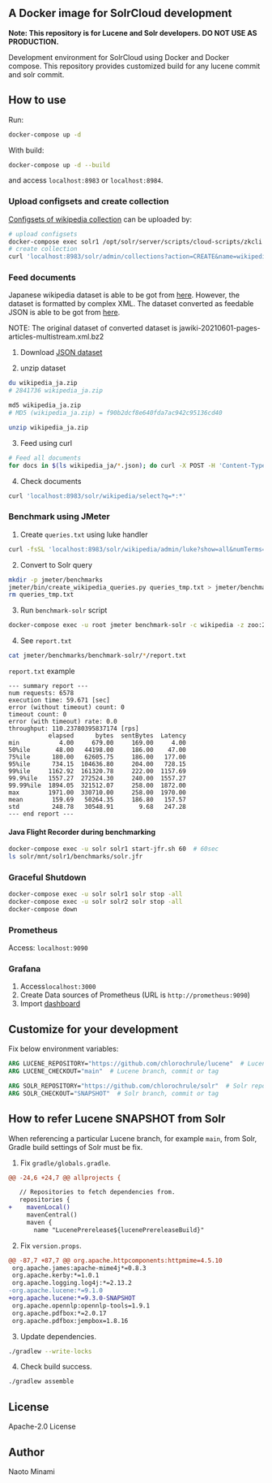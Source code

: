 ## A Docker image for SolrCloud development

**Note: This repository is for Lucene and Solr developers. DO NOT USE AS PRODUCTION.**

Development environment for SolrCloud using Docker and Docker compose.
This repository provides customized build for any lucene commit and solr commit.

## How to use

Run:

```bash
docker-compose up -d
```

With build:

```bash
docker-compose up -d --build
```

and access `localhost:8983` or `localhost:8984`.

### Upload configsets and create collection

[Configsets of wikipedia collection](https://github.com/chlorochrule/solrcloud-development-box/tree/main/solr/mnt/solr/configsets/wikipedia/conf)
can be uploaded by:

```bash
# upload configsets
docker-compose exec solr1 /opt/solr/server/scripts/cloud-scripts/zkcli.sh -zkhost zoo:2181 -cmd upconfig -confdir /opt/solr/server/solr/configsets/wikipedia/conf -confname wikipedia
# create collection
curl 'localhost:8983/solr/admin/collections?action=CREATE&name=wikipedia&numShards=2&replicationFactor=2&maxShardsPerNode=2&collection.configName=wikipedia'
```

### Feed documents

Japanese wikipedia dataset is able to be got from [here](https://dumps.wikimedia.org/jawiki/). However, the dataset is formatted by complex XML.
The dataset converted as feedable JSON is able to be got from [here](https://drive.google.com/file/d/1KbRqykxvNRPkEZrznObf6uvCR1YIXB3A/view?usp=sharing).

NOTE: The original dataset of converted dataset is jawiki-20210601-pages-articles-multistream.xml.bz2

1. Download [JSON dataset](https://drive.google.com/file/d/1KbRqykxvNRPkEZrznObf6uvCR1YIXB3A/view?usp=sharing)

2. unzip dataset
```bash
du wikipedia_ja.zip
# 2841736 wikipedia_ja.zip

md5 wikipedia_ja.zip
# MD5 (wikipedia_ja.zip) = f90b2dcf8e640fda7ac942c95136cd40

unzip wikipedia_ja.zip
```

3. Feed using curl
```bash
# Feed all documents
for docs in $(ls wikipedia_ja/*.json); do curl -X POST -H 'Content-Type: application/json' --data-binary @$docs 'http://localhost:8983/solr/wikipedia/update?commit=true'; done
```

4. Check documents
```bash
curl 'localhost:8983/solr/wikipedia/select?q=*:*'
```

### Benchmark using JMeter

1. Create `queries.txt` using luke handler
```bash
curl -fsSL 'localhost:8983/solr/wikipedia/admin/luke?show=all&numTerms=10000&fl=text' | jq -r .fields.text.topTerms | grep '"' | sed -e 's/[" ,]//g' > queries_tmp.txt
```

2. Convert to Solr query
```bash
mkdir -p jmeter/benchmarks
jmeter/bin/create_wikipedia_queries.py queries_tmp.txt > jmeter/benchmarks/queries.txt
rm queries_tmp.txt
```

3. Run `benchmark-solr` script
```bash
docker-compose exec -u root jmeter benchmark-solr -c wikipedia -z zoo:2181 -q /var/jmeter/benchmarks/queries.txt -t 233 -d 60 --extract-expression '$.response.numFound' --extract-expression '$.responseHeader.QTime' --clean
```

4. See `report.txt`
```bash
cat jmeter/benchmarks/benchmark-solr/*/report.txt
```
`report.txt` example
```
--- summary report ---
num requests: 6578
execution time: 59.671 [sec]
error (without timeout) count: 0
timeout count: 0
error (with timeout) rate: 0.0
throughput: 110.23780395837174 [rps]
           elapsed      bytes  sentBytes  Latency
min           4.00     679.00     169.00     4.00
50%ile       48.00   44198.00     186.00    47.00
75%ile      180.00   62605.75     186.00   177.00
95%ile      734.15  104636.80     204.00   728.15
99%ile     1162.92  161320.78     222.00  1157.69
99.9%ile   1557.27  272524.30     240.00  1557.27
99.99%ile  1894.05  321512.07     258.00  1872.00
max        1971.00  330710.00     258.00  1970.00
mean        159.69   50264.35     186.80   157.57
std         248.78   30548.91       9.68   247.28
--- end report ---
```

#### Java Flight Recorder during benchmarking
```bash
docker-compose exec -u solr solr1 start-jfr.sh 60  # 60sec
ls solr/mnt/solr1/benchmarks/solr.jfr
```

### Graceful Shutdown
```bash
docker-compose exec -u solr solr1 solr stop -all
docker-compose exec -u solr solr2 solr stop -all
docker-compose down
```

### Prometheus

Access: `localhost:9090`

### Grafana

1. Access`localhost:3000`
2. Create Data sources of Prometheus (URL is `http://prometheus:9090`)
3. Import [dashboard](https://github.com/apache/solr/blob/main/solr/prometheus-exporter/conf/grafana-solr-dashboard.json)

## Customize for your development

Fix below environment variables:

```Dockerfile
ARG LUCENE_REPOSITORY="https://github.com/chlorochrule/lucene"  # Lucene repository you want to build
ARG LUCENE_CHECKOUT="main"  # Lucene branch, commit or tag

ARG SOLR_REPOSITORY="https://github.com/chlorochrule/solr"  # Solr repository you want to build
ARG SOLR_CHECKOUT="SNAPSHOT"  # Solr branch, commit or tag
```

## How to refer Lucene SNAPSHOT from Solr

When referencing a particular Lucene branch, for example `main`, from Solr, Gradle build settings of Solr must be fix.

1. Fix `gradle/globals.gradle`.

```diff
@@ -24,6 +24,7 @@ allprojects {

   // Repositories to fetch dependencies from.
   repositories {
+    mavenLocal()
     mavenCentral()
     maven {
       name "LucenePrerelease${lucenePrereleaseBuild}"
```

2. Fix `version.props`.

```diff
@@ -87,7 +87,7 @@ org.apache.httpcomponents:httpmime=4.5.10
 org.apache.james:apache-mime4j*=0.8.3
 org.apache.kerby:*=1.0.1
 org.apache.logging.log4j:*=2.13.2
-org.apache.lucene:*=9.1.0
+org.apache.lucene:*=9.3.0-SNAPSHOT
 org.apache.opennlp:opennlp-tools=1.9.1
 org.apache.pdfbox:*=2.0.17
 org.apache.pdfbox:jempbox=1.8.16
```

3. Update dependencies.

```bash
./gradlew --write-locks
```

4. Check build success.

```bash
./gradlew assemble
```

## License

Apache-2.0 License

## Author

Naoto Minami

